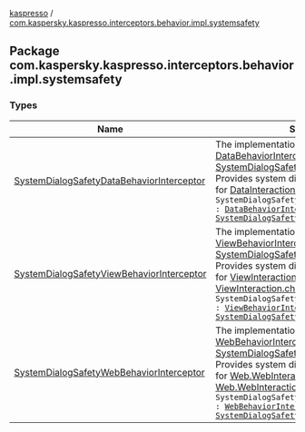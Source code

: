 [kaspresso](../index.md) / [com.kaspersky.kaspresso.interceptors.behavior.impl.systemsafety](./index.md)

## Package com.kaspersky.kaspresso.interceptors.behavior.impl.systemsafety

### Types

| Name | Summary |
|---|---|
| [SystemDialogSafetyDataBehaviorInterceptor](-system-dialog-safety-data-behavior-interceptor/index.md) | The implementation of [DataBehaviorInterceptor](../com.kaspersky.kaspresso.interceptors.behavior/-data-behavior-interceptor.md) and [SystemDialogSafetyProvider](../com.kaspersky.kaspresso.systemsafety/-system-dialog-safety-provider/index.md) interfaces. Provides system dialog safety functionality for [DataInteraction.check](#) calls.`class SystemDialogSafetyDataBehaviorInterceptor : `[`DataBehaviorInterceptor`](../com.kaspersky.kaspresso.interceptors.behavior/-data-behavior-interceptor.md)`, `[`SystemDialogSafetyProvider`](../com.kaspersky.kaspresso.systemsafety/-system-dialog-safety-provider/index.md) |
| [SystemDialogSafetyViewBehaviorInterceptor](-system-dialog-safety-view-behavior-interceptor/index.md) | The implementation of [ViewBehaviorInterceptor](../com.kaspersky.kaspresso.interceptors.behavior/-view-behavior-interceptor.md) and [SystemDialogSafetyProvider](../com.kaspersky.kaspresso.systemsafety/-system-dialog-safety-provider/index.md) interfaces. Provides system dialog safety functionality for [ViewInteraction.perform](#) and [ViewInteraction.check](#) calls.`class SystemDialogSafetyViewBehaviorInterceptor : `[`ViewBehaviorInterceptor`](../com.kaspersky.kaspresso.interceptors.behavior/-view-behavior-interceptor.md)`, `[`SystemDialogSafetyProvider`](../com.kaspersky.kaspresso.systemsafety/-system-dialog-safety-provider/index.md) |
| [SystemDialogSafetyWebBehaviorInterceptor](-system-dialog-safety-web-behavior-interceptor/index.md) | The implementation of [WebBehaviorInterceptor](../com.kaspersky.kaspresso.interceptors.behavior/-web-behavior-interceptor.md) and [SystemDialogSafetyProvider](../com.kaspersky.kaspresso.systemsafety/-system-dialog-safety-provider/index.md) interfaces. Provides system dialog safety functionality for [Web.WebInteraction.perform](#) and [Web.WebInteraction.check](#) calls.`class SystemDialogSafetyWebBehaviorInterceptor : `[`WebBehaviorInterceptor`](../com.kaspersky.kaspresso.interceptors.behavior/-web-behavior-interceptor.md)`, `[`SystemDialogSafetyProvider`](../com.kaspersky.kaspresso.systemsafety/-system-dialog-safety-provider/index.md) |
